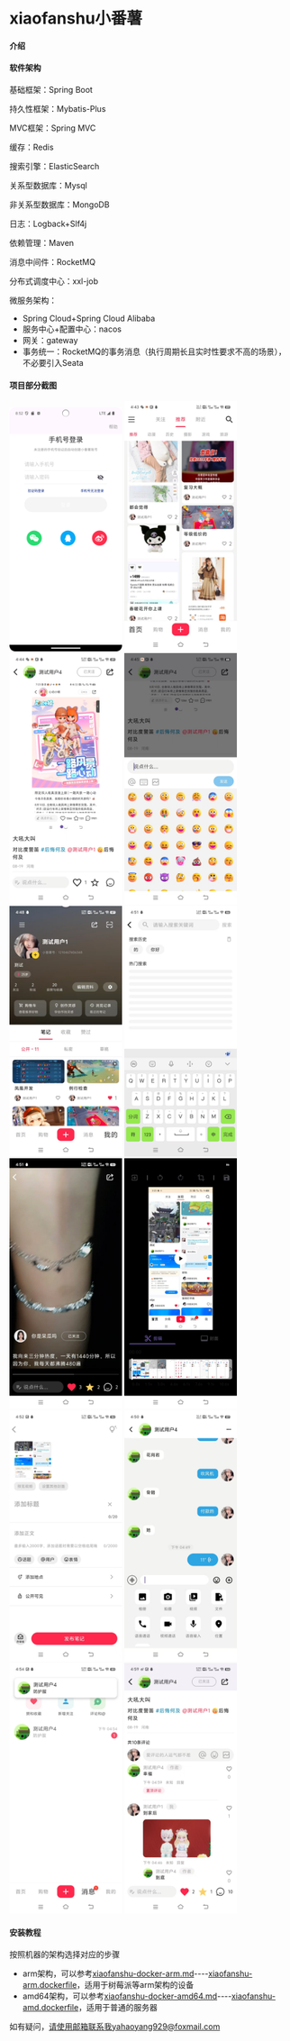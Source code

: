 # xiaofanshu小番薯

#### 介绍

#### 软件架构

基础框架：Spring Boot

持久性框架：Mybatis-Plus

MVC框架：Spring MVC

缓存：Redis

搜索引擎：ElasticSearch

关系型数据库：Mysql

非关系型数据库：MongoDB

日志：Logback+Slf4j

依赖管理：Maven

消息中间件：RocketMQ

分布式调度中心：xxl-job

微服务架构：

- Spring Cloud+Spring Cloud Alibaba
- 服务中心+配置中心：nacos
- 网关：gateway
- 事务统一：RocketMQ的事务消息（执行周期长且实时性要求不高的场景），不必要引入Seata

#### 项目部分截图

<img alt="屏幕截图" src="./project-screenshot/Screenshot_20240910_165224.png" width="200"/>

<img alt="屏幕截图" src="./project-screenshot/微信图片_20240910165649.jpg" width="200"/>

<img alt="屏幕截图" src="./project-screenshot/微信图片_20240910165704.jpg" width="200"/>

<img alt="屏幕截图" src="./project-screenshot/微信图片_20240910165709.jpg" width="200"/>

<img alt="屏幕截图" src="./project-screenshot/微信图片_20240910165714.jpg" width="200"/>

<img alt="屏幕截图" src="./project-screenshot/微信图片_20240910165718.jpg" width="200"/>

<img alt="屏幕截图" src="./project-screenshot/微信图片_20240910165723.jpg" width="200"/>

<img alt="屏幕截图" src="./project-screenshot/微信图片_20240910165728.jpg" width="200"/>

<img alt="屏幕截图" src="./project-screenshot/微信图片_20240910165733.jpg" width="200"/>

<img alt="屏幕截图" src="./project-screenshot/微信图片_20240910165738.jpg" width="200"/>

<img alt="屏幕截图" src="./project-screenshot/微信图片_20240910165743.jpg" width="200"/>

<img alt="屏幕截图" src="./project-screenshot/微信图片_20240910165942.jpg" width="200"/>


#### 安装教程
按照机器的架构选择对应的步骤
- arm架构，可以参考[xiaofanshu-docker-arm.md](https://gitee.com/yyh12345678/xiaofanshu/blob/master/xiaofanshu-docker-arm.md)----[xiaofanshu-arm.dockerfile](https://gitee.com/yyh12345678/xiaofanshu/blob/master/xiaofanshu-arm.dockerfile)，适用于树莓派等arm架构的设备
- amd64架构，可以参考[xiaofanshu-docker-amd64.md](https://gitee.com/yyh12345678/xiaofanshu/blob/master/xiaofanshu-docker-amd.md)----[xiaofanshu-amd.dockerfile](https://gitee.com/yyh12345678/xiaofanshu/blob/master/xiaofanshu-amd.dockerfile)，适用于普通的服务器


如有疑问，请使用邮箱联系我yahaoyang929@foxmail.com










